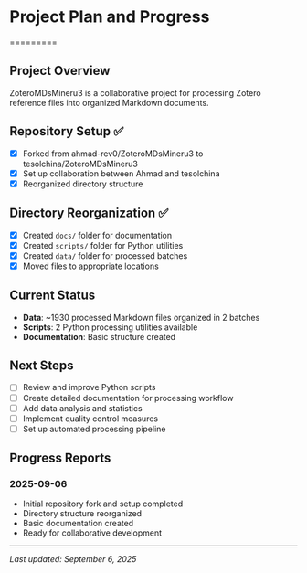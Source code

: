# Project Plan and Progress

=========
## Project Overview
ZoteroMDsMineru3 is a collaborative project for processing Zotero reference files into organized Markdown documents.

## Repository Setup ✅
- [x] Forked from ahmad-rev0/ZoteroMDsMineru3 to tesolchina/ZoteroMDsMineru3
- [x] Set up collaboration between Ahmad and tesolchina
- [x] Reorganized directory structure

## Directory Reorganization ✅
- [x] Created `docs/` folder for documentation
- [x] Created `scripts/` folder for Python utilities
- [x] Created `data/` folder for processed batches
- [x] Moved files to appropriate locations

## Current Status
- **Data**: ~1930 processed Markdown files organized in 2 batches
- **Scripts**: 2 Python processing utilities available
- **Documentation**: Basic structure created

## Next Steps
- [ ] Review and improve Python scripts
- [ ] Create detailed documentation for processing workflow
- [ ] Add data analysis and statistics
- [ ] Implement quality control measures
- [ ] Set up automated processing pipeline

## Progress Reports

### 2025-09-06
- Initial repository fork and setup completed
- Directory structure reorganized
- Basic documentation created
- Ready for collaborative development

---
*Last updated: September 6, 2025*
